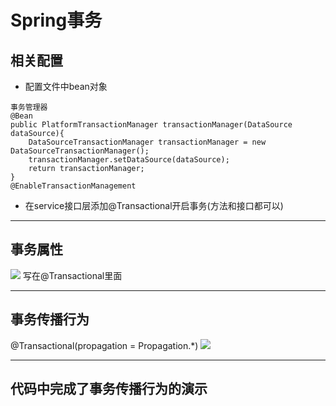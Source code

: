 # Spring事务
## 相关配置
* 配置文件中bean对象
```
事务管理器
@Bean
public PlatformTransactionManager transactionManager(DataSource dataSource){
    DataSourceTransactionManager transactionManager = new DataSourceTransactionManager();
    transactionManager.setDataSource(dataSource);
    return transactionManager;
}
@EnableTransactionManagement
```
* 在service接口层添加@Transactional开启事务(方法和接口都可以)
***
## 事务属性
![](https://s3.bmp.ovh/imgs/2022/05/12/dfccb1d69ea29ecb.jpg)
写在@Transactional里面
***
## 事务传播行为
@Transactional(propagation = Propagation.*)
![](https://i.bmp.ovh/imgs/2022/05/12/0715a39ebd83eab3.png)
***
## 代码中完成了事务传播行为的演示
